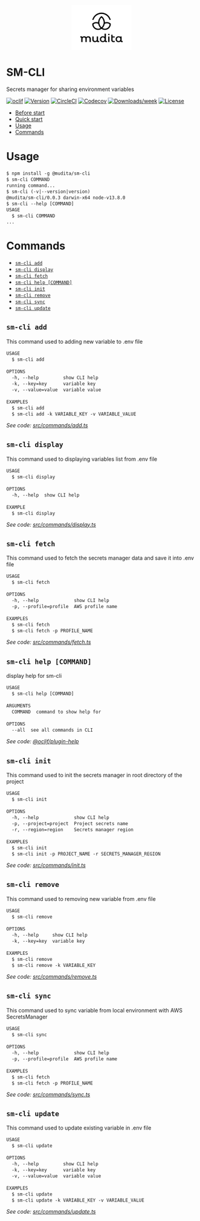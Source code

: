 <p align="center">
  <a href="https://mudita.com">
    <img alt="Mudita" src="/mudita-logo.svg" width="160" />
  </a>
</p>

SM-CLI
===============

Secrets manager for sharing environment variables

[![oclif](https://img.shields.io/badge/cli-oclif-brightgreen.svg)](https://oclif.io)
[![Version](https://img.shields.io/npm/v/secrets-manager.svg)](https://npmjs.org/package/sm-cli)
[![CircleCI](https://circleci.com/gh/igorbezsmertnyi/secrets-manager/tree/master.svg?style=shield)](https://circleci.com/gh/igorbezsmertnyi/secrets-manager/tree/master)
[![Codecov](https://codecov.io/gh/igorbezsmertnyi/secrets-manager/branch/master/graph/badge.svg)](https://codecov.io/gh/igorbezsmertnyi/secrets-manager)
[![Downloads/week](https://img.shields.io/npm/dw/secrets-manager.svg)](https://npmjs.org/package/secrets-manager)
[![License](https://img.shields.io/npm/l/secrets-manager.svg)](https://github.com/igorbezsmertnyi/secrets-manager/blob/master/package.json)

<!-- toc -->
* [Before start](#before-start)
* [Quick start](#quick-start)
* [Usage](#usage)
* [Commands](#commands)
<!-- tocstop -->
# Usage
<!-- usage -->
```sh-session
$ npm install -g @mudita/sm-cli
$ sm-cli COMMAND
running command...
$ sm-cli (-v|--version|version)
@mudita/sm-cli/0.0.3 darwin-x64 node-v13.8.0
$ sm-cli --help [COMMAND]
USAGE
  $ sm-cli COMMAND
...
```
<!-- usagestop -->
# Commands
<!-- commands -->
* [`sm-cli add`](#sm-cli-add)
* [`sm-cli display`](#sm-cli-display)
* [`sm-cli fetch`](#sm-cli-fetch)
* [`sm-cli help [COMMAND]`](#sm-cli-help-command)
* [`sm-cli init`](#sm-cli-init)
* [`sm-cli remove`](#sm-cli-remove)
* [`sm-cli sync`](#sm-cli-sync)
* [`sm-cli update`](#sm-cli-update)

## `sm-cli add`

This command used to adding new variable to .env file

```
USAGE
  $ sm-cli add

OPTIONS
  -h, --help         show CLI help
  -k, --key=key      variable key
  -v, --value=value  variable value

EXAMPLES
  $ sm-cli add
  $ sm-cli add -k VARIABLE_KEY -v VARIABLE_VALUE
```

_See code: [src/commands/add.ts](https://github.com/mudita/secrets-manager/blob/v0.0.3/src/commands/add.ts)_

## `sm-cli display`

This command used to displaying variables list from .env file

```
USAGE
  $ sm-cli display

OPTIONS
  -h, --help  show CLI help

EXAMPLE
  $ sm-cli display
```

_See code: [src/commands/display.ts](https://github.com/mudita/secrets-manager/blob/v0.0.3/src/commands/display.ts)_

## `sm-cli fetch`

This command used to fetch the secrets manager data and save it into .env file

```
USAGE
  $ sm-cli fetch

OPTIONS
  -h, --help             show CLI help
  -p, --profile=profile  AWS profile name

EXAMPLES
  $ sm-cli fetch
  $ sm-cli fetch -p PROFILE_NAME
```

_See code: [src/commands/fetch.ts](https://github.com/mudita/secrets-manager/blob/v0.0.3/src/commands/fetch.ts)_

## `sm-cli help [COMMAND]`

display help for sm-cli

```
USAGE
  $ sm-cli help [COMMAND]

ARGUMENTS
  COMMAND  command to show help for

OPTIONS
  --all  see all commands in CLI
```

_See code: [@oclif/plugin-help](https://github.com/oclif/plugin-help/blob/v3.2.0/src/commands/help.ts)_

## `sm-cli init`

This command used to init the secrets manager in root directory of the project

```
USAGE
  $ sm-cli init

OPTIONS
  -h, --help             show CLI help
  -p, --project=project  Project secrets name
  -r, --region=region    Secrets manager region

EXAMPLES
  $ sm-cli init
  $ sm-cli init -p PROJECT_NAME -r SECRETS_MANAGER_REGION
```

_See code: [src/commands/init.ts](https://github.com/mudita/secrets-manager/blob/v0.0.3/src/commands/init.ts)_

## `sm-cli remove`

This command used to removing new variable from .env file

```
USAGE
  $ sm-cli remove

OPTIONS
  -h, --help     show CLI help
  -k, --key=key  variable key

EXAMPLES
  $ sm-cli remove
  $ sm-cli remove -k VARIABLE_KEY
```

_See code: [src/commands/remove.ts](https://github.com/mudita/secrets-manager/blob/v0.0.3/src/commands/remove.ts)_

## `sm-cli sync`

This command used to sync variable from local environment with AWS SecretsManager

```
USAGE
  $ sm-cli sync

OPTIONS
  -h, --help             show CLI help
  -p, --profile=profile  AWS profile name

EXAMPLES
  $ sm-cli fetch
  $ sm-cli fetch -p PROFILE_NAME
```

_See code: [src/commands/sync.ts](https://github.com/mudita/secrets-manager/blob/v0.0.3/src/commands/sync.ts)_

## `sm-cli update`

This command used to update existing variable in .env file

```
USAGE
  $ sm-cli update

OPTIONS
  -h, --help         show CLI help
  -k, --key=key      variable key
  -v, --value=value  variable value

EXAMPLES
  $ sm-cli update
  $ sm-cli update -k VARIABLE_KEY -v VARIABLE_VALUE
```

_See code: [src/commands/update.ts](https://github.com/mudita/secrets-manager/blob/v0.0.3/src/commands/update.ts)_
<!-- commandsstop -->
